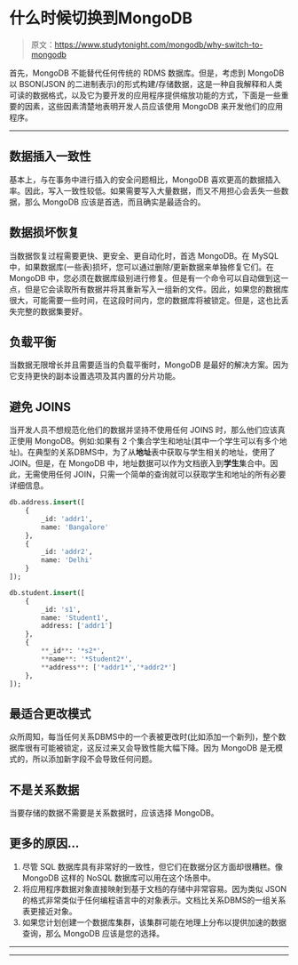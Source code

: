 # 什么时候切换到MongoDB

> 原文：<https://www.studytonight.com/mongodb/why-switch-to-mongodb>

首先，MongoDB 不能替代任何传统的 RDMS 数据库。但是，考虑到 MongoDB 以 BSON(JSON 的二进制表示)的形式构建/存储数据，这是一种自我解释和人类可读的数据格式，以及它为要开发的应用程序提供缩放功能的方式，下面是一些重要的因素，这些因素清楚地表明开发人员应该使用 MongoDB 来开发他们的应用程序。

* * *

## 数据插入一致性

基本上，与在事务中进行插入的安全问题相比，MongoDB 喜欢更高的数据插入率。因此，写入一致性较低。如果需要写入大量数据，而又不用担心会丢失一些数据，那么 MongoDB 应该是首选，而且确实是最适合的。

## 数据损坏恢复

当数据恢复过程需要更快、更安全、更自动化时，首选 MongoDB。在 MySQL 中，如果数据库(一些表)损坏，您可以通过删除/更新数据来单独修复它们。在 MongoDB 中，您必须在数据库级别进行修复。但是有一个命令可以自动做到这一点，但是它会读取所有数据并将其重新写入一组新的文件。因此，如果您的数据库很大，可能需要一些时间，在这段时间内，您的数据库将被锁定。但是，这也比丢失完整的数据集要好。

## 负载平衡

当数据无限增长并且需要适当的负载平衡时，MongoDB 是最好的解决方案。因为它支持更快的副本设置选项及其内置的分片功能。

## 避免 JOINS

当开发人员不想规范化他们的数据并坚持不使用任何 JOINS 时，那么他们应该真正使用 MongoDB。例如:如果有 2 个集合学生和地址(其中一个学生可以有多个地址)。在典型的关系DBMS中，为了从**地址**表中获取与学生相关的地址，使用了 JOIN。但是，在 MongoDB 中，地址数据可以作为文档嵌入到**学生**集合中。因此，无需使用任何 JOIN，只需一个简单的查询就可以获取学生和地址的所有必要详细信息。

```sql
db.address.insert([
    {
        _id: 'addr1',
        name: 'Bangalore'
    },
    {
        _id: 'addr2',
        name: 'Delhi'
    }
]);

db.student.insert([
    {
        _id: 's1',
        name: 'Student1',
        address: ['addr1']
    },
    {
        **_id**: '*s2*',
        **name**: '*Student2*',
        **address**: ['*addr1*','*addr2*']
    },
]);
```

## 最适合更改模式

众所周知，每当任何关系DBMS中的一个表被更改时(比如添加一个新列)，整个数据库很有可能被锁定，这反过来又会导致性能大幅下降。因为 MongoDB 是无模式的，所以添加新字段不会导致任何问题。

## 不是关系数据

当要存储的数据不需要是关系数据时，应该选择 MongoDB。

## 更多的原因...

1.  尽管 SQL 数据库具有非常好的一致性，但它们在数据分区方面却很糟糕。像 MongoDB 这样的 NoSQL 数据库可以用在这个场景中。
2.  将应用程序数据对象直接映射到基于文档的存储中非常容易。因为类似 JSON 的格式非常类似于任何编程语言中的对象表示。文档比关系DBMS的一组关系表更接近对象。
3.  如果您计划创建一个数据库集群，该集群可能在地理上分布以提供加速的数据查询，那么 MongoDB 应该是您的选择。

* * *

* * *
